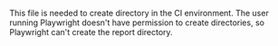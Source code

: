 This file is needed to create directory in the CI environment. The user running
Playwright doesn't have permission to create directories, so Playwright can't
create the report directory.
